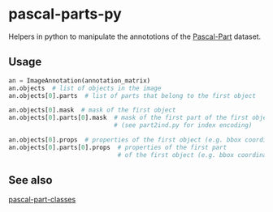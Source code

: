 # pascal-parts-py

Helpers in python to manipulate the annototions of the [Pascal-Part](http://www.stat.ucla.edu/~xianjie.chen/pascal_part_dataset/pascal_part.html) dataset.

## Usage

```python
an = ImageAnnotation(annotation_matrix)
an.objects  # list of objects in the image
an.objects[0].parts  # list of parts that belong to the first object

an.objects[0].mask  # mask of the first object
an.objects[0].parts[0].mask  # mask of the first part of the first object
                             # (see part2ind.py for index encoding)

an.objects[0].props  # properties of the first object (e.g. bbox coordinates, centroid...)
an.objects[0].parts[0].props  # properties of the first part
                              # of the first object (e.g. bbox coordinates, centroid...)
```

## See also

[pascal-part-classes](https://github.com/tsogkas/pascal-part-classes)
